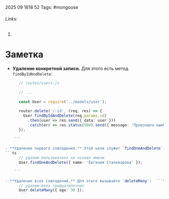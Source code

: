 2025 09 1818 52
Tags: #mongoose 
###### Links: 
1) 
# Заметка
- **Удаление конкретной записи.** Для этого есть метод `findByIdAndDelete`:
```ts
      // routes/users.js
      
      // ...
      
      const User = require('../models/user');
      
      router.delete('/:id', (req, res) => {
        User.findByIdAndDelete(req.params.id)
          .then(user => res.send({ data: user }))
          .catch(err => res.status(500).send({ message: 'Произошла ошибка' }));
      });
       
    ```
    
- **Удаление первого совпадения.** Этой цели служит `findOneAndDelete`:
```ts
      // удалим пользователя на основе имени
      User.findOneAndDelete({ name: 'Евгения Сталеварова' });
       
    ```

- **Удаление всех совпадений.** Для этого вызывайте `deleteMany`:  ```ts
      // удалим всех тридцатилетних
      User.deleteMany({ age: 30 });
       ```